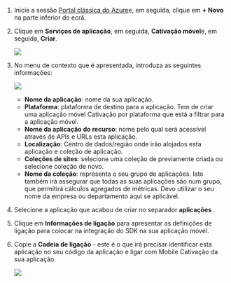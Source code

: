1. Inicie a sessão [Portal clássica do Azure](https://manage.windowsazure.com)e, em seguida, clique em **+ Novo** na parte inferior do ecrã.

2. Clique em **Serviços de aplicação**, em seguida, **Cativação móvel**e, em seguida, **Criar**.

    ![](./media/mobile-engagement-create-app-in-portal/create-mobile-engagement-app.png)

3. No menu de contexto que é apresentada, introduza as seguintes informações:

    ![](./media/mobile-engagement-create-app-in-portal/create-azme-popup.png)

    - **Nome da aplicação**: nome da sua aplicação. 
    - **Plataforma**: plataforma de destino para a aplicação. Tem de criar uma aplicação móvel Cativação por plataforma que está a filtrar para a aplicação móvel. 
    - **Nome da aplicação do recurso**: nome pelo qual será acessível através de APIs e URLs esta aplicação. 
    - **Localização**: Centro de dados/região onde irão alojados esta aplicação e coleção de aplicação.
    - **Coleções de sites**: selecione uma coleção de previamente criada ou selecione coleção de novo.
    - **Nome da coleção**: representa o seu grupo de aplicações. Isto também irá assegurar que todas as suas aplicações são num grupo, que permitirá cálculos agregados de métricas. Devo utilizar o seu nome da empresa ou departamento aqui se aplicável.

4. Selecione a aplicação que acabou de criar no separador **aplicações** .

5. Clique em **Informações de ligação** para apresentar as definições de ligação para colocar na integração do SDK na sua aplicação móvel.

6. Copie a **Cadeia de ligação** - este é o que irá precisar identificar esta aplicação no seu código da aplicação e ligar com Mobile Cativação da sua aplicação.

    ![](./media/mobile-engagement-create-app-in-portal/app-connection-info-page.png)

